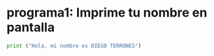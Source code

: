# programa1: Imprime tu nombre en pantalla
``` python
print ("Hola, mi nombre es DIEGO TERRONES")
```
